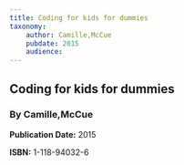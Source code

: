 ```yaml
---
title: Coding for kids for dummies
taxonomy:
	author: Camille,McCue
	pubdate: 2015
	audience: 
---
```

## Coding for kids for dummies
### By Camille,McCue


**Publication Date:** 2015

**ISBN:** 1-118-94032-6